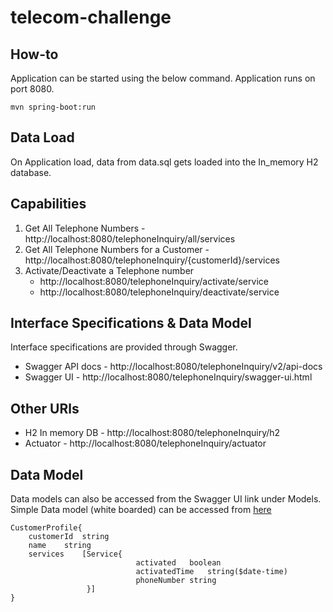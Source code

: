# telecom-challenge

## How-to
Application can be started using the below command. Application runs on port 8080.
```
mvn spring-boot:run 
```
## Data Load
On Application load, data from data.sql gets loaded into the In_memory H2 database.

## Capabilities

1. Get All Telephone Numbers - http://localhost:8080/telephoneInquiry/all/services
2. Get All Telephone Numbers for a Customer - http://localhost:8080/telephoneInquiry/{customerId}/services
3. Activate/Deactivate a Telephone number 
    - http://localhost:8080/telephoneInquiry/activate/service
    - http://localhost:8080/telephoneInquiry/deactivate/service

## Interface Specifications & Data Model
Interface specifications are provided through Swagger. 
* Swagger API docs - http://localhost:8080/telephoneInquiry/v2/api-docs
* Swagger UI - http://localhost:8080/telephoneInquiry/swagger-ui.html

## Other URls
* H2 In memory DB - http://localhost:8080/telephoneInquiry/h2
* Actuator - http://localhost:8080/telephoneInquiry/actuator


## Data Model
Data models can also be accessed from the Swagger UI link under Models. Simple Data model (white boarded) can be accessed from [here](https://github.com/aarunbala/telecom-challenge/blob/master/src/main/resources/DataModel.jpg)

```
CustomerProfile{
    customerId	string
    name	string
    services	[Service{
                            activated	boolean
                            activatedTime	string($date-time)
                            phoneNumber	string
                 }]
}
```
